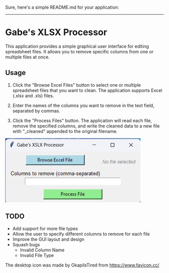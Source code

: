 Sure, here's a simple README.md for your application:

---

# Gabe's XLSX Processor

This application provides a simple graphical user interface for editing spreadsheet files. It allows you to remove specific columns from one or multiple files at once.

## Usage

1. Click the "Browse Excel Files" button to select one or multiple spreadsheet files that you want to clean. The application supports Excel (.xlsx and .xls) files.

2. Enter the names of the columns you want to remove in the text field, separated by commas.

3. Click the "Process Files" button. The application will read each file, remove the specified columns, and write the cleaned data to a new file with "_cleaned" appended to the original filename.

![alt text](https://github.com/gmifflen/GabesSpreadsheetProcessor/blob/main/sc.png?raw=true)

## TODO
- Add support for more file types
- Allow the user to specify different columns to remove for each file
- Improve the GUI layout and design
- Squash bugs
  - Invalid Column Name
  - Invalid File Type


The desktop icon was made by OkapiIsTired from https://www.favicon.cc/
